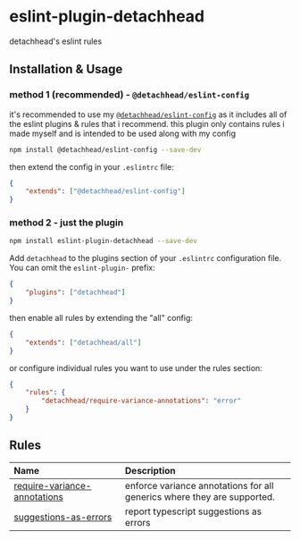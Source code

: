 # eslint-plugin-detachhead

detachhead&#39;s eslint rules

## Installation & Usage

### method 1 (recommended) - `@detachhead/eslint-config`

it's recommended to use my [`@detachhead/eslint-config`](https://github.com/detachhead/eslint-config) as it includes all of the eslint plugins & rules that i recommend. this plugin only contains rules i made myself and is intended to be used along with my config

```sh
npm install @detachhead/eslint-config --save-dev
```

then extend the config in your `.eslintrc` file:

```json
{
    "extends": ["@detachhead/eslint-config"]
}
```

### method 2 - just the plugin

```sh
npm install eslint-plugin-detachhead --save-dev
```

Add `detachhead` to the plugins section of your `.eslintrc` configuration file. You can omit the `eslint-plugin-` prefix:

```json
{
    "plugins": ["detachhead"]
}
```

then enable all rules by extending the "all" config:

```json
{
    "extends": ["detachhead/all"]
}
```

or configure individual rules you want to use under the rules section:

```json
{
    "rules": {
        "detachhead/require-variance-annotations": "error"
    }
}
```

## Rules

<!-- begin auto-generated rules list -->

| Name                                                                       | Description                                                             |
| :------------------------------------------------------------------------- | :---------------------------------------------------------------------- |
| [require-variance-annotations](docs/rules/require-variance-annotations.md) | enforce variance annotations for all generics where they are supported. |
| [suggestions-as-errors](docs/rules/suggestions-as-errors.md)               | report typescript suggestions as errors                                 |

<!-- end auto-generated rules list -->
